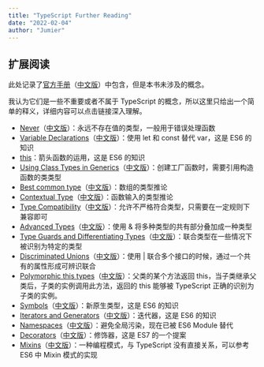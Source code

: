 ```yaml
---
title: "TypeScript Further Reading"
date: "2022-02-04"
author: "Jumier"
---
```


## 扩展阅读
此处记录了[官方手册](https://www.typescriptlang.org/docs/handbook/basic-types.html)（[中文版](https://zhongsp.gitbooks.io/typescript-handbook/content/)）中包含，但是本书未涉及的概念。

我认为它们是一些不重要或者不属于 TypeScript 的概念，所以这里只给出一个简单的释义，详细内容可以点击链接深入理解。

- [Never](https://www.typescriptlang.org/docs/handbook/basic-types.html#never)（[中文版]()）：永远不存在值的类型，一般用于错误处理函数
- [Variable Declarations](https://www.typescriptlang.org/docs/handbook/variable-declarations.html)（[中文版](https://zhongsp.gitbooks.io/typescript-handbook/content/doc/handbook/Variable%20Declarations.html)）：使用 let 和 const 替代 var，这是 ES6 的知识
- [this](https://zhongsp.gitbooks.io/typescript-handbook/content/doc/handbook/Functions.html#this)：箭头函数的运用，这是 ES6 的知识
- [Using Class Types in Generics](https://www.typescriptlang.org/docs/handbook/generics.html#using-class-types-in-generics)（[中文版](https://zhongsp.gitbooks.io/typescript-handbook/content/doc/handbook/Generics.html#%E5%9C%A8%E6%B3%9B%E5%9E%8B%E9%87%8C%E4%BD%BF%E7%94%A8%E7%B1%BB%E7%B1%BB%E5%9E%8B)）：创建工厂函数时，需要引用构造函数的类类型
- [Best common type](https://www.typescriptlang.org/docs/handbook/type-inference.html#best-common-type)（[中文版](https://zhongsp.gitbooks.io/typescript-handbook/content/doc/handbook/Type%20Inference.html#%E6%9C%80%E4%BD%B3%E9%80%9A%E7%94%A8%E7%B1%BB%E5%9E%8B)）：数组的类型推论
- [Contextual Type](https://www.typescriptlang.org/docs/handbook/type-inference.html#contextual-type)（[中文版](https://zhongsp.gitbooks.io/typescript-handbook/content/doc/handbook/Type%20Inference.html#%E4%B8%8A%E4%B8%8B%E6%96%87%E7%B1%BB%E5%9E%8B)）：函数输入的类型推论
- [Type Compatibility](https://www.typescriptlang.org/docs/handbook/type-compatibility.html)（[中文版](https://zhongsp.gitbooks.io/typescript-handbook/content/doc/handbook/Type%20Compatibility.html)）：允许不严格符合类型，只需要在一定规则下兼容即可
- [Advanced Types](https://www.typescriptlang.org/docs/handbook/advanced-types.html#intersection-types )（[中文版](https://zhongsp.gitbooks.io/typescript-handbook/content/doc/handbook/Advanced%20Types.html#%E4%BA%A4%E5%8F%89%E7%B1%BB%E5%9E%8B%EF%BC%88intersection-types%EF%BC%89)）：使用 & 将多种类型的共有部分叠加成一种类型
- [Type Guards and Differentiating Types](https://www.typescriptlang.org/docs/handbook/advanced-types.html#type-guards-and-differentiating-types)（[中文版](https://zhongsp.gitbooks.io/typescript-handbook/content/doc/handbook/Advanced%20Types.html#%E7%B1%BB%E5%9E%8B%E4%BF%9D%E6%8A%A4%E4%B8%8E%E5%8C%BA%E5%88%86%E7%B1%BB%E5%9E%8B%EF%BC%88type-guards-and-differentiating-types%EF%BC%89)）：联合类型在一些情况下被识别为特定的类型
- [Discriminated Unions](https://www.typescriptlang.org/docs/handbook/advanced-types.html#discriminated-unions)（[中文版](https://zhongsp.gitbooks.io/typescript-handbook/content/doc/handbook/Advanced%20Types.html#%E5%8F%AF%E8%BE%A8%E8%AF%86%E8%81%94%E5%90%88%EF%BC%88discriminated-unions%EF%BC%89)）：使用 | 联合多个接口的时候，通过一个共有的属性形成可辨识联合
- [Polymorphic this types](https://www.typescriptlang.org/docs/handbook/advanced-types.html#polymorphic-this-types)（[中文版](https://zhongsp.gitbooks.io/typescript-handbook/content/doc/handbook/Advanced%20Types.html#%E5%A4%9A%E6%80%81%E7%9A%84this%E7%B1%BB%E5%9E%8B)）：父类的某个方法返回 this，当子类继承父类后，子类的实例调用此方法，返回的 this 能够被 TypeScript 正确的识别为子类的实例。
- [Symbols](https://www.typescriptlang.org/docs/handbook/symbols.html)（[中文版](https://zhongsp.gitbooks.io/typescript-handbook/content/doc/handbook/Symbols.html)）：新原生类型，这是 ES6 的知识
- [Iterators and Generators](https://www.typescriptlang.org/docs/handbook/iterators-and-generators.html)（[中文版](https://zhongsp.gitbooks.io/typescript-handbook/content/doc/handbook/Iterators%20and%20Generators.html)）：迭代器，这是 ES6 的知识
- [Namespaces](https://www.typescriptlang.org/docs/handbook/namespaces.html)（[中文版](https://zhongsp.gitbooks.io/typescript-handbook/content/doc/handbook/Namespaces.html)）：避免全局污染，现在已被 ES6 Module 替代
- [Decorators](https://www.typescriptlang.org/docs/handbook/decorators.html)（[中文版](https://zhongsp.gitbooks.io/typescript-handbook/content/doc/handbook/Decorators.html)）：修饰器，这是 ES7 的一个提案
- [Mixins](https://www.typescriptlang.org/docs/handbook/mixins.html)（[中文版](https://zhongsp.gitbooks.io/typescript-handbook/content/doc/handbook/Mixins.html)）：一种编程模式，与 TypeScript 没有直接关系，可以参考 ES6 中 Mixin 模式的实现
